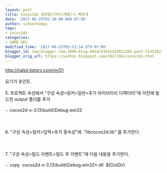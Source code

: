 ```yaml
---
layout: post
title: Cocos2dx 컴파일(디버그개발)시 빠르게
date: '2017-06-25T01:38:00.000-07:00'
author: schoolhompy
tags:
- cocos2dx
categories:
- GAME DEV
modified_time: '2017-06-25T02:22:54.979-07:00'
blogger_id: tag:blogger.com,1999:blog-4954243635432022205.post-5135162425955757539
blogger_orig_url: https://yunhos.blogspot.com/2017/06/cocos2dx.html
---
```


http://nalsil.tistory.com/m/51<br/><br/>요기가 포인트.<br/><br/>5. 프로젝트 속성에서 "구성 속성&gt;링커&gt;일반&gt;추가 라이브러리 디렉터리"에 이전에 빌드한 output 폴더를 추가<br/><br/>-. cocos2d-x-3.13\build\Debug.win32<br/><br/>&nbsp;<br/><br/>6. "구성 속성&gt;링커&gt;입력&gt;추가 종속성"에  "libcocos2d.lib" 를 추가한다.<br/><br/>&nbsp;<br/><br/>7. "구성 속성&gt;빌드 이벤트&gt;빌드 후 이벤트"에 다음 내용을 추가한다.<br/><br/>-. copy  cocos2d-x-3.13\build\Debug.win32\*.dll  $(OutDir)<br/><br/>&nbsp;<br/><br/>&nbsp;<br/><br/>&nbsp;